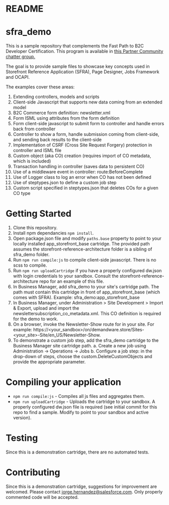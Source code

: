 # README #
# sfra_demo

This is a sample repository that complements the Fast Path to B2C Developer Certification.  This program is available in <a href="https://partners.salesforce.com/_ui/core/chatter/groups/GroupProfilePage?g=0F93A000000HYcs">this Partner Community chatter group.</a>

The goal is to provide sample files to showcase key concepts used in Storefront Reference Application (SFRA), Page Designer, Jobs Framework and OCAPI.

The examples cover these areas:
1. Extending controllers, models and scripts
2. Client-side Javascript that supports new data coming from an extended model
3. B2C Commerce form definition: newsletter.xml
4. Form ISML using attributes from the form definition
5. Form client-side javascript to submit form to controller and handle errors back from controller
6. Controller to show a form, handle submission coming from client-side, and sending back results to the client-side 
7. Implementation of CSRF (Cross Site Request Forgery) protection in controller and ISML file
8. Custom object (aka CO) creation (requires import of CO metadata, which is included)
9. Transaction handling in controller (saves data to persistent CO)
10. Use of a middleware event in controller: route:BeforeComplete
11. Use of Logger class to log an error when CO has not been defined
12. Use of steptypes.json to define a custom job step
13. Custom script specified in steptypes.json that deletes COs for a given CO type

# Getting Started

1. Clone this repository.
2. Install npm dependancies `npm install`.
3. Open package.json file and modify `paths.base` property to point to your locally installed app_storefront_base cartridge. The provided path assumes the storefront-reference-architecture folder is a sibling of sfra_demo folder.
4. Run `npm run compile:js` to compile client-side javascript.  There is no scss to compile.
5. Run `npm run uploadCartridge` if you have a properly configured dw.json with login credentials to your sandbox. Consult the storefront-reference-architecture repo for an example of this file.
6. In Business Manager, add sfra_demo to your site's cartridge path. The path must contain this cartridge in front of  app_storefront_base (which comes with SFRA).  Example: sfra_demo:app_storefront_base
7. In Business Manager, under Administration > Site Development > Import & Export, upload and import the newslettersubscription_co_metadata.xml.  This CO definition is required for the demo to work.
8. On a browser, invoke the Newsletter-Show route for in your site.  For example: https://<your_sandbox>/on/demandware.store/Sites-<your_site>-Site/en_US/Newsletter-Show.
9. To demonstrate a custom job step, add the sfra_demo cartridge to the Business Manager site cartridge path. 
   a. Create a new job using Administration -> Operations -> Jobs 
   b. Configure a job step: in the drop-down of steps, choose the custom.DeleteCustomObjects and provide the appropriate parameter.

# Compiling your application

* `npm run compile:js` - Compiles all js files and aggregates them.
* `npm run uploadCartridge` - Uploads the cartridge to your sandbox. A properly configured dw.json file is required (see initial commit for this repo to find a sample. Modify to point to your sandbox and active version).

# Testing
Since this is a demonstration cartridge, there are no automated tests.

# Contributing
Since this is a demonstration cartridge, suggestions for improvement are welcomed. Please contact jorge.hernandez@salesforce.com. Only properly commented code will be accepted.
